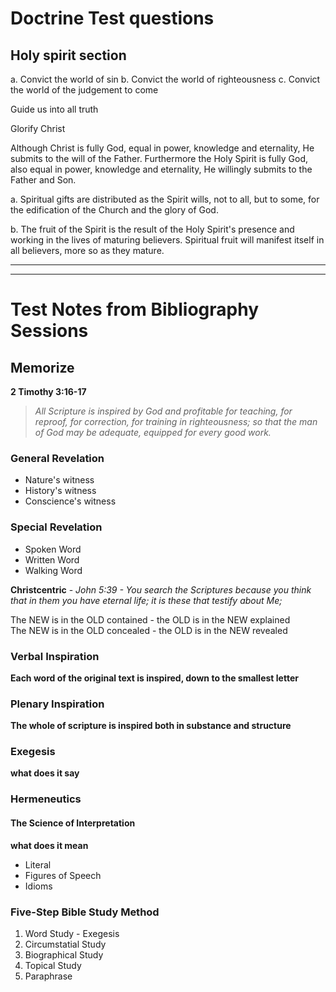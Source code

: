 # Doctrine Test questions
## Holy spirit section

a. Convict the world of sin
b. Convict the world of righteousness
c. Convict the world of the judgement to come

Guide us into all truth

Glorify Christ

Although Christ is fully God, equal in power, knowledge and eternality, He submits to the will of the Father. Furthermore the Holy Spirit is fully God, also equal in power, knowledge and eternality, He willingly submits to the Father and Son.

a. Spiritual gifts are distributed as the Spirit wills, not to all, but to some, for the edification of the Church and the glory of God.

b. The fruit of the Spirit is the result of the Holy Spirit's presence and working in the lives of maturing believers. Spiritual fruit will manifest itself in all believers, more so as they mature.

---


---


# Test Notes from Bibliography Sessions
## Memorize
**2 Timothy 3:16-17**
> *All Scripture is inspired by God and profitable for teaching, for reproof, for correction, for training in righteousness;*
> *so that the man of God may be adequate, equipped for every good work.*

### General Revelation
- Nature's witness
- History's witness
- Conscience's witness

### Special Revelation
- Spoken Word
- Written Word
- Walking Word

**Christcentric** - 
*John 5:39 - You search the Scriptures because you think that in them you have eternal life; it is these that testify about Me;*

The NEW is in the OLD contained - the OLD is in the NEW explained  
The NEW is in the OLD concealed - the OLD is in the NEW revealed  


### Verbal Inspiration
**Each word of the original text is inspired, down to the smallest letter**

### Plenary Inspiration
**The whole of scripture is inspired both in substance and structure**

### Exegesis 
**what does it say**

### Hermeneutics 
#### The Science of Interpretation
**what does it mean**
- Literal
- Figures of Speech
- Idioms

### Five-Step Bible Study Method
1. Word Study - Exegesis
2. Circumstatial Study
3. Biographical Study
4. Topical Study
5. Paraphrase



